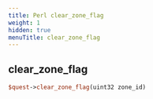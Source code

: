 ```yaml
---
title: Perl clear_zone_flag
weight: 1
hidden: true
menuTitle: clear_zone_flag
---
```

## clear_zone_flag
```perl
$quest->clear_zone_flag(uint32 zone_id)
```